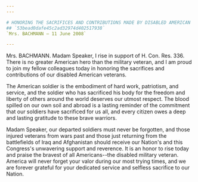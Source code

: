 ```yaml
---
---

# HONORING THE SACRIFICES AND CONTRIBUTIONS MADE BY DISABLED AMERICAN  VETERANS
## `53bead0dafe45c2ad32974d402517938`
`Mrs. BACHMANN — 11 June 2008`

---
```



Mrs. BACHMANN. Madam Speaker, I rise in support of H. Con. Res. 336. 
There is no greater American hero than the military veteran, and I am 
proud to join my fellow colleagues today in honoring the sacrifices and 
contributions of our disabled American veterans.

The American soldier is the embodiment of hard work, patriotism, and 
service, and the soldier who has sacrificed his body for the freedom 
and liberty of others around the world deserves our utmost respect. The 
blood spilled on our own soil and abroad is a lasting reminder of the 
commitment that our soldiers have sacrificed for us all, and every 
citizen owes a deep and lasting gratitude to these brave warriors.

Madam Speaker, our departed soldiers must never be forgotten, and 
those injured veterans from wars past and those just returning from the 
battlefields of Iraq and Afghanistan should receive our Nation's and 
this Congress's unwavering support and reverence. It is an honor to 
rise today and praise the bravest of all Americans--the disabled 
military veteran. America will never forget your valor during our most 
trying times, and we are forever grateful for your dedicated service 
and selfless sacrifice to our Nation.
